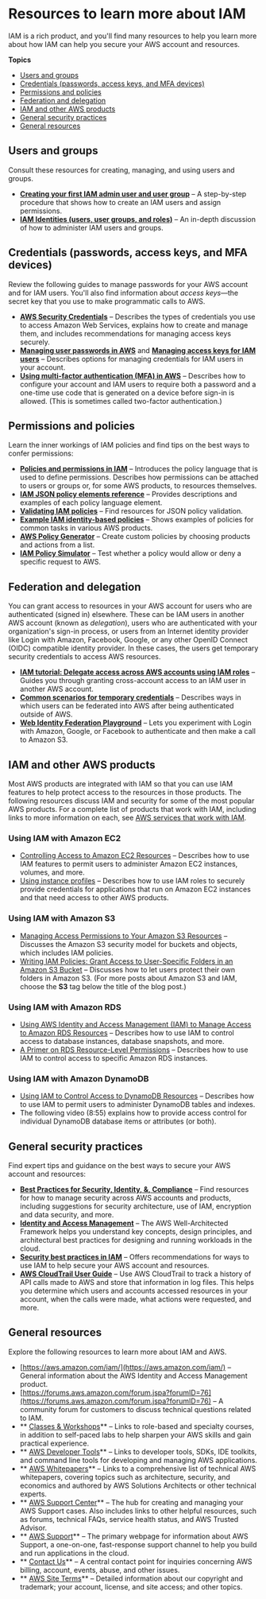 # Resources to learn more about IAM<a name="resources"></a>

IAM is a rich product, and you'll find many resources to help you learn more about how IAM can help you secure your AWS account and resources\. 

**Topics**
+ [Users and groups](#resources-users-and-groups)
+ [Credentials \(passwords, access keys, and MFA devices\)](#resources-credentials)
+ [Permissions and policies](#resources-permissions-and-policies)
+ [Federation and delegation](#resources-federation-and-delegation)
+ [IAM and other AWS products](#resources-iam-and-other-services)
+ [General security practices](#resources-general-security)
+ [General resources](#resources-general)

## Users and groups<a name="resources-users-and-groups"></a>

Consult these resources for creating, managing, and using users and groups\.
+ **[Creating your first IAM admin user and user group](getting-started_create-admin-group.md)** – A step\-by\-step procedure that shows how to create an IAM users and assign permissions\.
+ **[IAM Identities \(users, user groups, and roles\)](id.md)** – An in\-depth discussion of how to administer IAM users and groups\.

## Credentials \(passwords, access keys, and MFA devices\)<a name="resources-credentials"></a>

Review the following guides to manage passwords for your AWS account and for IAM users\. You'll also find information about *access keys*—the secret key that you use to make programmatic calls to AWS\.
+ **[AWS Security Credentials](https://docs.aws.amazon.com/general/latest/gr/aws-security-credentials.html)** – Describes the types of credentials you use to access Amazon Web Services, explains how to create and manage them, and includes recommendations for managing access keys securely\.
+ **[Managing user passwords in AWS](id_credentials_passwords.md)** and **[Managing access keys for IAM users](id_credentials_access-keys.md)** – Describes options for managing credentials for IAM users in your account\.
+  **[Using multi\-factor authentication \(MFA\) in AWS](id_credentials_mfa.md)** – Describes how to configure your account and IAM users to require both a password and a one\-time use code that is generated on a device before sign\-in is allowed\. \(This is sometimes called two\-factor authentication\.\)

## Permissions and policies<a name="resources-permissions-and-policies"></a>

Learn the inner workings of IAM policies and find tips on the best ways to confer permissions:
+ **[Policies and permissions in IAM](access_policies.md)** – Introduces the policy language that is used to define permissions\. Describes how permissions can be attached to users or groups or, for some AWS products, to resources themselves\.
+  **[IAM JSON policy elements reference](reference_policies_elements.md)** – Provides descriptions and examples of each policy language element\.
+ **[Validating IAM policies](access_policies_policy-validator.md)** – Find resources for JSON policy validation\.
+  **[Example IAM identity\-based policies](access_policies_examples.md)** – Shows examples of policies for common tasks in various AWS products\.
+ **[AWS Policy Generator](http://aws.amazon.com/blogs/aws/aws-policy-generator/)** – Create custom policies by choosing products and actions from a list\.
+  **[IAM Policy Simulator](https://policysim.aws.amazon.com/)** – Test whether a policy would allow or deny a specific request to AWS\.

## Federation and delegation<a name="resources-federation-and-delegation"></a>

You can grant access to resources in your AWS account for users who are authenticated \(signed in\) elsewhere\. These can be IAM users in another AWS account \(known as *delegation*\), users who are authenticated with your organization's sign\-in process, or users from an Internet identity provider like Login with Amazon, Facebook, Google, or any other OpenID Connect \(OIDC\) compatible identity provider\. In these cases, the users get temporary security credentials to access AWS resources\. 
+  **[IAM tutorial: Delegate access across AWS accounts using IAM roles](tutorial_cross-account-with-roles.md)** – Guides you through granting cross\-account access to an IAM user in another AWS account\. 
+ **[Common scenarios for temporary credentials](id_credentials_temp.md#sts-introduction)** – Describes ways in which users can be federated into AWS after being authenticated outside of AWS\. 
+ **[Web Identity Federation Playground](http://aws.amazon.com/blogs/aws/the-aws-web-identity-federation-playground/)** – Lets you experiment with Login with Amazon, Google, or Facebook to authenticate and then make a call to Amazon S3\. 

## IAM and other AWS products<a name="resources-iam-and-other-services"></a>

Most AWS products are integrated with IAM so that you can use IAM features to help protect access to the resources in those products\. The following resources discuss IAM and security for some of the most popular AWS products\. For a complete list of products that work with IAM, including links to more information on each, see [AWS services that work with IAM](reference_aws-services-that-work-with-iam.md)\. 

### Using IAM with Amazon EC2<a name="resources-iam-and-ec2"></a>
+ [Controlling Access to Amazon EC2 Resources](https://docs.aws.amazon.com/AWSEC2/latest/UserGuide/UsingIAM.html) – Describes how to use IAM features to permit users to administer Amazon EC2 instances, volumes, and more\.
+  [Using instance profiles](id_roles_use_switch-role-ec2_instance-profiles.md) – Describes how to use IAM roles to securely provide credentials for applications that run on Amazon EC2 instances and that need access to other AWS products\. 

### Using IAM with Amazon S3<a name="resources-iam-and-s3"></a>
+ [Managing Access Permissions to Your Amazon S3 Resources](https://docs.aws.amazon.com/AmazonS3/latest/dev/s3-access-control.html) – Discusses the Amazon S3 security model for buckets and objects, which includes IAM policies\.
+ [ Writing IAM Policies: Grant Access to User\-Specific Folders in an Amazon S3 Bucket](http://aws.amazon.com/blogs/security/writing-iam-policies-grant-access-to-user-specific-folders-in-an-amazon-s3-bucket) – Discusses how to let users protect their own folders in Amazon S3\. \(For more posts about Amazon S3 and IAM, choose the **S3** tag below the title of the blog post\.\) 

### Using IAM with Amazon RDS<a name="resources-iam-and-rds"></a>
+ [Using AWS Identity and Access Management \(IAM\) to Manage Access to Amazon RDS Resources](https://docs.aws.amazon.com/AmazonRDS/latest/UserGuide/UsingWithRDS.IAM.html) – Describes how to use IAM to control access to database instances, database snapshots, and more\. 
+ [A Primer on RDS Resource\-Level Permissions](http://aws.amazon.com/blogs/security/a-primer-on-rds-resource-level-permissions) – Describes how to use IAM to control access to specific Amazon RDS instances\. 

### Using IAM with Amazon DynamoDB<a name="resources-iam-and-ddb"></a>
+ [Using IAM to Control Access to DynamoDB Resources](https://docs.aws.amazon.com/amazondynamodb/latest/developerguide/UsingIAMWithDDB.html) – Describes how to use IAM to permit users to administer DynamoDB tables and indexes\. 
+ The following video \(8:55\) explains how to provide access control for individual DynamoDB database items or attributes \(or both\)\. 

## General security practices<a name="resources-general-security"></a>

Find expert tips and guidance on the best ways to secure your AWS account and resources:
+ **[Best Practices for Security, Identity, &, Compliance](http://aws.amazon.com/architecture/security-identity-compliance)** – Find resources for how to manage security across AWS accounts and products, including suggestions for security architecture, use of IAM, encryption and data security, and more\.
+ **[Identity and Access Management](https://docs.aws.amazon.com/wellarchitected/latest/security-pillar/identity-and-access-management.html)** – The AWS Well\-Architected Framework helps you understand key concepts, design principles, and architectural best practices for designing and running workloads in the cloud\.
+ **[Security best practices in IAM](best-practices.md)** – Offers recommendations for ways to use IAM to help secure your AWS account and resources\.
+ **[AWS CloudTrail User Guide](https://docs.aws.amazon.com/awscloudtrail/latest/userguide/)** – Use AWS CloudTrail to track a history of API calls made to AWS and store that information in log files\. This helps you determine which users and accounts accessed resources in your account, when the calls were made, what actions were requested, and more\.

## General resources<a name="resources-general"></a>

Explore the following resources to learn more about IAM and AWS\. 
+ [https://aws.amazon.com/iam/](https://aws.amazon.com/iam/) – General information about the AWS Identity and Access Management product\.
+ [https://forums.aws.amazon.com/forum.jspa?forumID=76](https://forums.aws.amazon.com/forum.jspa?forumID=76) – A community forum for customers to discuss technical questions related to IAM\. 
+ ** [Classes & Workshops](https://aws.amazon.com/training/course-descriptions/)** – Links to role\-based and specialty courses, in addition to self\-paced labs to help sharpen your AWS skills and gain practical experience\.
+ ** [AWS Developer Tools](https://aws.amazon.com/tools/)** – Links to developer tools, SDKs, IDE toolkits, and command line tools for developing and managing AWS applications\.
+ ** [AWS Whitepapers](https://aws.amazon.com/whitepapers/)** – Links to a comprehensive list of technical AWS whitepapers, covering topics such as architecture, security, and economics and authored by AWS Solutions Architects or other technical experts\.
+ ** [AWS Support Center](https://console.aws.amazon.com/support/home#/)** – The hub for creating and managing your AWS Support cases\. Also includes links to other helpful resources, such as forums, technical FAQs, service health status, and AWS Trusted Advisor\.
+ ** [AWS Support](https://aws.amazon.com/premiumsupport/)** – The primary webpage for information about AWS Support, a one\-on\-one, fast\-response support channel to help you build and run applications in the cloud\.
+ ** [Contact Us](https://aws.amazon.com/contact-us/)** – A central contact point for inquiries concerning AWS billing, account, events, abuse, and other issues\. 
+ ** [AWS Site Terms](https://aws.amazon.com/terms/)** – Detailed information about our copyright and trademark; your account, license, and site access; and other topics\.